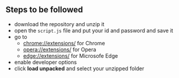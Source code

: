 ## Steps to be followed
- download the repository and unzip it
- open the `script.js` file and put your id and password and save it
- go to 
  + [chrome://extensions/](chrome://extensions/) for Chrome
  + [opera://extensions/](opera://extensions/) for Opera
  + [edge://extensions/](edge://extensions/) for Microsofe Edge
- enable developer options
- click **load unpacked** and select your unzipped folder